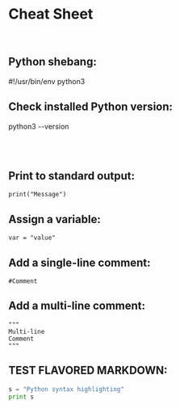 # Cheat Sheet

<br>

## Python shebang:
#!/usr/bin/env python3

## Check installed Python version:
python3 --version

<br><br>

## Print to standard output:
`print("Message")`

## Assign a variable:
`var = "value"`

## Add a single-line comment:
`#Comment`

## Add a multi-line comment:
```
"""
Multi-line
Comment
"""
```



## TEST FLAVORED MARKDOWN:

```python
s = "Python syntax highlighting"
print s
```